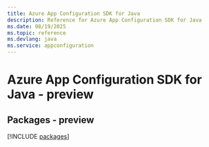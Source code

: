 ```yaml
---
title: Azure App Configuration SDK for Java
description: Reference for Azure App Configuration SDK for Java
ms.date: 08/19/2025
ms.topic: reference
ms.devlang: java
ms.service: appconfiguration
---
```

# Azure App Configuration SDK for Java - preview
## Packages - preview
[!INCLUDE [packages](app-configuration-index.md)]
